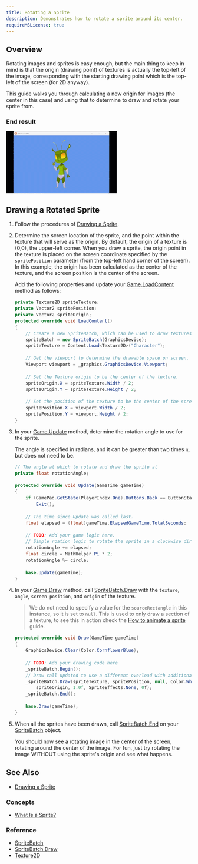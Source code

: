 ```yaml
---
title: Rotating a Sprite
description: Demonstrates how to rotate a sprite around its center.
requireMSLicense: true
---
```


## Overview

Rotating images and sprites is easy enough, but the main thing to keep in mind is that the origin (drawing point) of textures is actually the top-left of the image, corresponding with the starting drawing point which is the top-left of the screen (for 2D anyway).

This guide walks you through calculating a new origin for images (the center in this case) and using that to determine to draw and rotate your sprite from.

### End result

![The output of this tutorial](./images/HowTo_RotateSprite_Final.gif)

## Drawing a Rotated Sprite

1. Follow the procedures of [Drawing a Sprite](HowTo_Draw_A_Sprite.md).

2. Determine the screen location of the sprite, and the point within the texture that will serve as the origin.
   By default, the origin of a texture is (0,0), the upper-left corner. When you draw a sprite, the origin point in the texture is placed on the screen coordinate specified by the `spritePosition` parameter (from the top-left hand corner of the screen).  In this example, the origin has been calculated as the center of the texture, and the screen position is the center of the screen.

   Add the following properties and update your [Game.LoadContent](xref:Microsoft.Xna.Framework.Game#Microsoft_Xna_Framework_Game_LoadContent) method as follows:

    ```csharp
    private Texture2D spriteTexture;
    private Vector2 spritePosition;
    private Vector2 spriteOrigin;
    protected override void LoadContent()
    {
        // Create a new SpriteBatch, which can be used to draw textures.
        spriteBatch = new SpriteBatch(GraphicsDevice);
        spriteTexture = Content.Load<Texture2D>("Character");

        // Get the viewport to determine the drawable space on screen.
        Viewport viewport = _graphics.GraphicsDevice.Viewport;

        // Set the Texture origin to be the center of the texture.
        spriteOrigin.X = spriteTexture.Width / 2;
        spriteOrigin.Y = spriteTexture.Height / 2;

        // Set the position of the texture to be the center of the screen.
        spritePosition.X = viewport.Width / 2;
        spritePosition.Y = viewport.Height / 2;
    }
    ```

3. In your [Game.Update](xref:Microsoft.Xna.Framework.Game#Microsoft_Xna_Framework_Game_Update_Microsoft_Xna_Framework_GameTime_) method, determine the rotation angle to use for the sprite.

   The angle is specified in radians, and it can be greater than two times `π`, but does not need to be.

    ```csharp
    // The angle at which to rotate and draw the sprite at
    private float rotationAngle;

    protected override void Update(GameTime gameTime)
    {
        if (GamePad.GetState(PlayerIndex.One).Buttons.Back == ButtonState.Pressed || Keyboard.GetState().IsKeyDown(Keys.Escape))
            Exit();

        // The time since Update was called last.
        float elapsed = (float)gameTime.ElapsedGameTime.TotalSeconds;
    
        // TODO: Add your game logic here.
        // Simple roation logic to rotate the sprite in a clockwise direction over time
        rotationAngle += elapsed;
        float circle = MathHelper.Pi * 2;
        rotationAngle %= circle;

        base.Update(gameTime);
    }
    ```

4. In your [Game.Draw](xref:Microsoft.Xna.Framework.Game#Microsoft_Xna_Framework_Game_Draw_Microsoft_Xna_Framework_GameTime_) method, call [SpriteBatch.Draw](xref:Microsoft.Xna.Framework.Graphics.SpriteBatch#Microsoft_Xna_Framework_Graphics_SpriteBatch_Draw_Microsoft_Xna_Framework_Graphics_Texture2D_Microsoft_Xna_Framework_Vector2_Microsoft_Xna_Framework_Color_) with the `texture`, `angle`, `screen position`, and `origin` of the texture.

    > We do not need to specify a value for the `sourceRectangle` in this instance, so it is set to `null`. This is used to only draw a section of a texture, to see this in action check the [How to animate a sprite](HowTo_Animate_Sprite.md) guide.

    ```csharp
    protected override void Draw(GameTime gameTime)
    {
        GraphicsDevice.Clear(Color.CornflowerBlue);

        // TODO: Add your drawing code here
        _spriteBatch.Begin();
        // Draw call updated to use a different overload with additional parameters, specifically the "Rotation angle" and "Origin".
        _spriteBatch.Draw(spriteTexture, spritePosition, null, Color.White, rotationAngle,
            spriteOrigin, 1.0f, SpriteEffects.None, 0f);
        _spriteBatch.End();

        base.Draw(gameTime);
    }
    ```

5. When all the sprites have been drawn, call [SpriteBatch.End](xref:Microsoft.Xna.Framework.Graphics.SpriteBatch#Microsoft_Xna_Framework_Graphics_SpriteBatch_End) on your [SpriteBatch](xref:Microsoft.Xna.Framework.Graphics.SpriteBatch) object.

    You should now see a rotating image in the center of the screen, rotating around the center of the image.  For fun, just try rotating the image WITHOUT using the sprite's origin and see what happens.

## See Also

- [Drawing a Sprite](HowTo_Draw_A_Sprite.md)

### Concepts

- [What Is a Sprite?](../../whatis/graphics/WhatIs_Sprite.md)

### Reference

- [SpriteBatch](xref:Microsoft.Xna.Framework.Graphics.SpriteBatch)
- [SpriteBatch.Draw](xref:Microsoft.Xna.Framework.Graphics.SpriteBatch#Microsoft_Xna_Framework_Graphics_SpriteBatch_Draw_Microsoft_Xna_Framework_Graphics_Texture2D_Microsoft_Xna_Framework_Vector2_Microsoft_Xna_Framework_Color_)
- [Texture2D](xref:Microsoft.Xna.Framework.Graphics.Texture2D)

